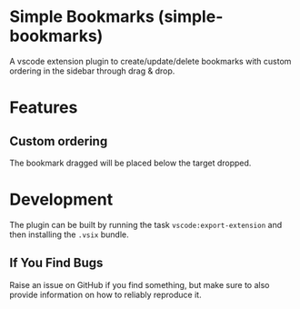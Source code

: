 # Simple Bookmarks (simple-bookmarks)
A vscode extension plugin to create/update/delete bookmarks with custom ordering in the sidebar through drag & drop.

# Features

## Custom ordering
The bookmark dragged will be placed below the target dropped.

# Development
The plugin can be built by running the task `vscode:export-extension` and then installing the `.vsix` bundle.

## If You Find Bugs
Raise an issue on GitHub if you find something, but make sure to also provide information on how to reliably reproduce it.
